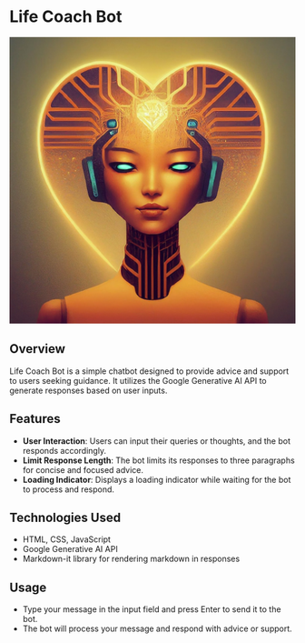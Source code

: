 # Life Coach Bot

![Life Coach Bot](bot.jpg)

## Overview

Life Coach Bot is a simple chatbot designed to provide advice and support to users seeking guidance. It utilizes the Google Generative AI API to generate responses based on user inputs.

## Features

- **User Interaction**: Users can input their queries or thoughts, and the bot responds accordingly.
- **Limit Response Length**: The bot limits its responses to three paragraphs for concise and focused advice.
- **Loading Indicator**: Displays a loading indicator while waiting for the bot to process and respond.

## Technologies Used

- HTML, CSS, JavaScript
- Google Generative AI API
- Markdown-it library for rendering markdown in responses

## Usage

- Type your message in the input field and press Enter to send it to the bot.
- The bot will process your message and respond with advice or support.
